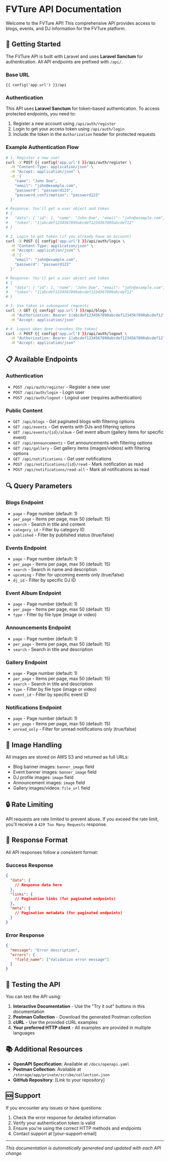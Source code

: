 # FVTure API Documentation

Welcome to the FVTure API! This comprehensive API provides access to blogs, events, and DJ information for the FVTure platform.

## 🚀 Getting Started

The FVTure API is built with Laravel and uses **Laravel Sanctum** for authentication. All API endpoints are prefixed with `/api/`.

### Base URL
```
{{ config('app.url') }}/api
```

### Authentication
This API uses **Laravel Sanctum** for token-based authentication. To access protected endpoints, you need to:

1. Register a new account using `/api/auth/register`
2. Login to get your access token using `/api/auth/login`
3. Include the token in the `Authorization` header for protected requests

### Example Authentication Flow

```bash
# 1. Register a new user
curl -X POST {{ config('app.url') }}/api/auth/register \
  -H "Content-Type: application/json" \
  -H "Accept: application/json" \
  -d '{
    "name": "John Doe",
    "email": "john@example.com",
    "password": "password123",
    "password_confirmation": "password123"
  }'

# Response: You'll get a user object and token
# {
#   "data": { "id": 1, "name": "John Doe", "email": "john@example.com", ... },
#   "token": "1|abcdef1234567890abcdef1234567890abcdef12"
# }

# 2. Login to get token (if you already have an account)
curl -X POST {{ config('app.url') }}/api/auth/login \
  -H "Content-Type: application/json" \
  -H "Accept: application/json" \
  -d '{
    "email": "john@example.com",
    "password": "password123"
  }'

# Response: You'll get a user object and token
# {
#   "data": { "id": 1, "name": "John Doe", "email": "john@example.com", ... },
#   "token": "1|abcdef1234567890abcdef1234567890abcdef12"
# }

# 3. Use token in subsequent requests
curl -X GET {{ config('app.url') }}/api/blogs \
  -H "Authorization: Bearer 1|abcdef1234567890abcdef1234567890abcdef12" \
  -H "Accept: application/json"

# 4. Logout when done (revokes the token)
curl -X POST {{ config('app.url') }}/api/auth/logout \
  -H "Authorization: Bearer 1|abcdef1234567890abcdef1234567890abcdef12" \
  -H "Accept: application/json"
```

## 📋 Available Endpoints

### Authentication
- `POST /api/auth/register` - Register a new user
- `POST /api/auth/login` - Login user
- `POST /api/auth/logout` - Logout user (requires authentication)

### Public Content
- `GET /api/blogs` - Get paginated blogs with filtering options
- `GET /api/events` - Get events with DJs and filtering options
- `GET /api/events/{id}/album` - Get event album (gallery items for specific event)
- `GET /api/announcements` - Get announcements with filtering options
- `GET /api/gallery` - Get gallery items (images/videos) with filtering options
- `GET /api/notifications` - Get user notifications
- `POST /api/notifications/{id}/read` - Mark notification as read
- `POST /api/notifications/read-all` - Mark all notifications as read

## 🔍 Query Parameters

### Blogs Endpoint
- `page` - Page number (default: 1)
- `per_page` - Items per page, max 50 (default: 15)
- `search` - Search in title and content
- `category_id` - Filter by category ID
- `published` - Filter by published status (true/false)

### Events Endpoint
- `page` - Page number (default: 1)
- `per_page` - Items per page, max 50 (default: 15)
- `search` - Search in name and description
- `upcoming` - Filter for upcoming events only (true/false)
- `dj_id` - Filter by specific DJ ID

### Event Album Endpoint
- `page` - Page number (default: 1)
- `per_page` - Items per page, max 50 (default: 15)
- `type` - Filter by file type (image or video)

### Announcements Endpoint
- `page` - Page number (default: 1)
- `per_page` - Items per page, max 50 (default: 15)
- `search` - Search in title and description

### Gallery Endpoint
- `page` - Page number (default: 1)
- `per_page` - Items per page, max 50 (default: 15)
- `search` - Search in title and description
- `type` - Filter by file type (image or video)
- `event_id` - Filter by specific event ID

### Notifications Endpoint
- `page` - Page number (default: 1)
- `per_page` - Items per page, max 50 (default: 15)
- `unread_only` - Filter for unread notifications only (true/false)

## 📸 Image Handling

All images are stored on AWS S3 and returned as full URLs:
- Blog banner images: `banner_image` field
- Event banner images: `banner_image` field
- DJ profile images: `image` field
- Announcement images: `image` field
- Gallery images/videos: `file_url` field

## 🔒 Rate Limiting

API requests are rate limited to prevent abuse. If you exceed the rate limit, you'll receive a `429 Too Many Requests` response.

## 📝 Response Format

All API responses follow a consistent format:

### Success Response
```json
{
  "data": {
    // Response data here
  },
  "links": {
    // Pagination links (for paginated endpoints)
  },
  "meta": {
    // Pagination metadata (for paginated endpoints)
  }
}
```

### Error Response
```json
{
  "message": "Error description",
  "errors": {
    "field_name": ["Validation error message"]
  }
}
```

## 🧪 Testing the API

You can test the API using:
1. **Interactive Documentation** - Use the "Try it out" buttons in this documentation
2. **Postman Collection** - Download the generated Postman collection
3. **cURL** - Use the provided cURL examples
4. **Your preferred HTTP client** - All examples are provided in multiple languages

## 📚 Additional Resources

- **OpenAPI Specification**: Available at `/docs/openapi.yaml`
- **Postman Collection**: Available at `/storage/app/private/scribe/collection.json`
- **GitHub Repository**: [Link to your repository]

## 🆘 Support

If you encounter any issues or have questions:
1. Check the error response for detailed information
2. Verify your authentication token is valid
3. Ensure you're using the correct HTTP methods and endpoints
4. Contact support at [your-support-email]

---

*This documentation is automatically generated and updated with each API change.*